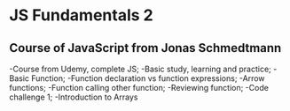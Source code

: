 # JS Fundamentals 2

## Course of JavaScript from Jonas Schmedtmann

-Course from Udemy, complete JS;
-Basic study, learning and practice;
-Basic Function;
-Function declaration vs function expressions;
-Arrow functions;
-Function calling other function;
-Reviewing function;
-Code challenge 1;
-Introduction to Arrays
